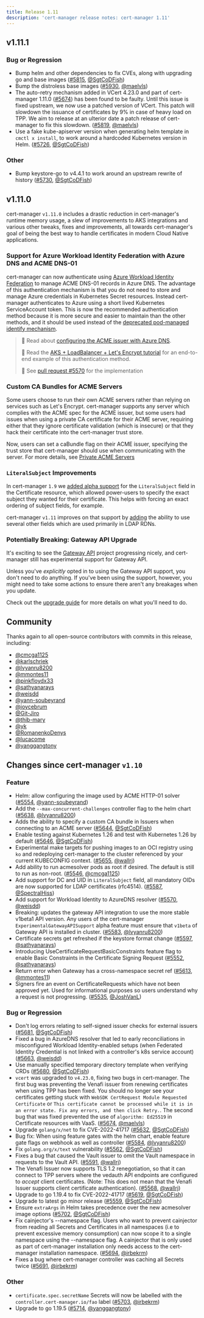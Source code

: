 ```yaml
---
title: Release 1.11
description: 'cert-manager release notes: cert-manager 1.11'
---
```


## v1.11.1

### Bug or Regression

- Bump helm and other dependencies to fix CVEs, along with upgrading go and base images ([#5815](https://github.com/cert-manager/cert-manager/pull/5815), [@SgtCoDFish](https://github.com/SgtCoDFish))
- Bump the distroless base images ([#5930](https://github.com/cert-manager/cert-manager/pull/5930), [@maelvls](https://github.com/maelvls))
- The auto-retry mechanism added in VCert 4.23.0 and part of cert-manager 1.11.0 ([#5674](https://github.com/cert-manager/cert-manager/pull/5674)) has been found to be faulty. Until this issue is fixed upstream, we now use a patched version of VCert. This patch will slowdown the issuance of certificates by 9% in case of heavy load on TPP. We aim to release at an ulterior date a patch release of cert-manager to fix this slowdown. ([#5819](https://github.com/cert-manager/cert-manager/pull/5819), [@maelvls](https://github.com/maelvls))
- Use a fake kube-apiserver version when generating helm template in `cmctl x install`, to work around a hardcoded Kubernetes version in Helm. ([#5726](https://github.com/cert-manager/cert-manager/pull/5726), [@SgtCoDFish](https://github.com/SgtCoDFish))

### Other

- Bump keystore-go to v4.4.1 to work around an upstream rewrite of history ([#5730](https://github.com/cert-manager/cert-manager/pull/5730), [@SgtCoDFish](https://github.com/SgtCoDFish))

## v1.11.0

cert-manager `v1.11.0` includes a drastic reduction in cert-manager's runtime memory usage,
a slew of improvements to AKS integrations and various other tweaks, fixes and improvements,
all towards cert-manager's goal of being the best way to handle certificates in modern
Cloud Native applications.

### Support for Azure Workload Identity Federation with Azure DNS and ACME DNS-01

cert-manager can now authenticate using [Azure Workload Identity Federation](https://learn.microsoft.com/en-us/azure/active-directory/develop/workload-identity-federation) to manage ACME DNS-01 records in Azure DNS.
The advantage of this authentication mechanism is that you do not need to store and manage Azure credentials in Kubernetes Secret resources.
Instead cert-manager authenticates to Azure using a short lived Kubernetes ServiceAccount token.
This is now the recommended authentication method because it is more secure and easier to maintain than the other methods,
and it should be used instead of the [deprecated pod-managed identify mechanism](https://github.com/Azure/aad-pod-identity#-announcement).

> 📖 Read about [configuring the ACME issuer with Azure DNS](../configuration/acme/dns01/azuredns.md).
>
> 📖 Read the [AKS + LoadBalancer + Let's Encrypt tutorial](../tutorials/getting-started-aks-letsencrypt/README.md) for an end-to-end example of this authentication method.
>
> 🔗 See [pull request #5570](https://github.com/cert-manager/cert-manager/pull/5570) for the implementation

### Custom CA Bundles for ACME Servers

Some users choose to run their own ACME servers rather than relying on services such as Let's Encrypt. cert-manager supports any server which
complies with the ACME spec for the ACME issuer, but some users had issues when using a private CA certificate for their ACME server, requiring
either that they ignore certificate validation (which is insecure) or that they hack their certificate into the cert-manager trust store.

Now, users can set a caBundle flag on their ACME issuer, specifying the trust store that cert-manager should use when communicating with the
server. For more details, see [Private ACME Servers](../configuration/acme/README.md#private-acme-servers)

### `LiteralSubject` Improvements

In cert-manager `1.9` we [added alpha support](./release-notes-1.9.md#literal-certificate-subjects) for the `LiteralSubject` field in the Certificate resource, which
allowed power-users to specify the exact subject they wanted for their certificate. This helps with forcing
an exact ordering of subject fields, for example.

cert-manager `v1.11` improves on that support by [adding](https://github.com/cert-manager/cert-manager/pull/5587) the
ability to use several other fields which are used primarily in LDAP RDNs.

### Potentially Breaking: Gateway API Upgrade

It's exciting to see the [Gateway API](https://gateway-api.sigs.k8s.io) project progressing
nicely, and cert-manager still has experimental support for Gateway API.

Unless you've _explicitly_ opted in to using the Gateway API support, you don't need to do
anything. If you've been using the support, however, you might need to take some actions
to ensure there aren't any breakages when you update.

Check out the [upgrade guide](../installation/upgrading/upgrading-1.10-1.11.md) for more
details on what you'll need to do.

## Community

Thanks again to all open-source contributors with commits in this release, including:

- [@cmcga1125](https://github.com/cmcga1125)
- [@karlschriek](https://github.com/karlschriek)
- [@lvyanru8200](https://github.com/lvyanru8200)
- [@mmontes11](https://github.com/mmontes11)
- [@pinkfloydx33](https://github.com/pinkfloydx33)
- [@sathyanarays](https://github.com/sathyanarays)
- [@weisdd](https://github.com/weisdd)
- [@yann-soubeyrand](https://github.com/yann-soubeyrand)
- [@joycebrum](https://github.com/joycebrum)
- [@Git-Jiro](https://github.com/Git-Jiro)
- [@thib-mary](https://github.com/thib-mary)
- [@yk](https://github.com/yk)
- [@RomanenkoDenys](https://github.com/RomanenkoDenys)
- [@lucacome](https://github.com/lucacome)
- [@yanggangtony](https://github.com/yanggangtony)

## Changes since cert-manager `v1.10`

### Feature

- Helm: allow configuring the image used by ACME HTTP-01 solver ([#5554](https://github.com/cert-manager/cert-manager/pull/5554), [@yann-soubeyrand](https://github.com/yann-soubeyrand))
- Add the `--max-concurrent-challenges` controller flag to the helm chart ([#5638](https://github.com/cert-manager/cert-manager/pull/5638), [@lvyanru8200](https://github.com/lvyanru8200))
- Adds the ability to specify a custom CA bundle in Issuers when connecting to an ACME server ([#5644](https://github.com/cert-manager/cert-manager/pull/5644), [@SgtCoDFish](https://github.com/SgtCoDFish))
- Enable testing against Kubernetes 1.26 and test with Kubernetes 1.26 by default ([#5646](https://github.com/cert-manager/cert-manager/pull/5646), [@SgtCoDFish](https://github.com/SgtCoDFish))
- Experimental make targets for pushing images to an OCI registry using `ko` and redeploying cert-manager to the cluster referenced by your current KUBECONFIG context. ([#5655](https://github.com/cert-manager/cert-manager/pull/5655), [@wallrj](https://github.com/wallrj))
- Add ability to run acmesolver pods as root if desired. The default is still to run as non-root. ([#5546](https://github.com/cert-manager/cert-manager/pull/5546), [@cmcga1125](https://github.com/cmcga1125))
- Add support for DC and UID in `LiteralSubject` field, all mandatory OIDs are now supported for LDAP certificates (rfc4514). ([#5587](https://github.com/cert-manager/cert-manager/pull/5587), [@SpectralHiss](https://github.com/SpectralHiss))
- Add support for Workload Identity to AzureDNS resolver ([#5570](https://github.com/cert-manager/cert-manager/pull/5570), [@weisdd](https://github.com/weisdd))
- Breaking: updates the gateway API integration to use the more stable v1beta1 API version. Any users of the cert-manager `ExperimentalGatewayAPISupport` alpha feature must ensure that `v1beta` of Gateway API is installed in cluster. ([#5583](https://github.com/cert-manager/cert-manager/pull/5583), [@lvyanru8200](https://github.com/lvyanru8200))
- Certificate secrets get refreshed if the keystore format change ([#5597](https://github.com/cert-manager/cert-manager/pull/5597), [@sathyanarays](https://github.com/sathyanarays))
- Introducing UseCertificateRequestBasicConstraints feature flag to enable Basic Constraints in the Certificate Signing Request ([#5552](https://github.com/cert-manager/cert-manager/pull/5552), [@sathyanarays](https://github.com/sathyanarays))
- Return error when Gateway has a cross-namespace secret ref ([#5613](https://github.com/cert-manager/cert-manager/pull/5613), [@mmontes11](https://github.com/mmontes11))
- Signers fire an event on CertificateRequests which have not been approved yet. Used for informational purposes so users understand why a request is not progressing. ([#5535](https://github.com/cert-manager/cert-manager/pull/5535), [@JoshVanL](https://github.com/JoshVanL))

### Bug or Regression

- Don't log errors relating to self-signed issuer checks for external issuers ([#5681](https://github.com/cert-manager/cert-manager/pull/5681), [@SgtCoDFish](https://github.com/SgtCoDFish))
- Fixed a bug in AzureDNS resolver that led to early reconciliations in misconfigured Workload Identity-enabled setups (when Federated Identity Credential is not linked with a controller's k8s service account) ([#5663](https://github.com/cert-manager/cert-manager/pull/5663), [@weisdd](https://github.com/weisdd))
- Use manually specified temporary directory template when verifying CRDs ([#5680](https://github.com/cert-manager/cert-manager/pull/5680), [@SgtCoDFish](https://github.com/SgtCoDFish))
- `vcert` was upgraded to `v4.23.0`, fixing two bugs in cert-manager. The first bug was preventing the Venafi issuer from renewing certificates when using TPP has been fixed. You should no longer see your certificates getting stuck with `WebSDK CertRequest Module Requested Certificate` or `This certificate cannot be processed while it is in an error state. Fix any errors, and then click Retry.`. The second bug that was fixed prevented the use of `algorithm: Ed25519` in Certificate resources with VaaS. ([#5674](https://github.com/cert-manager/cert-manager/pull/5674), [@maelvls](https://github.com/maelvls))
- Upgrade `golang/x/net` to fix CVE-2022-41717 ([#5632](https://github.com/cert-manager/cert-manager/pull/5632), [@SgtCoDFish](https://github.com/SgtCoDFish))
- Bug fix: When using feature gates with the helm chart, enable feature gate flags on webhook as well as controller ([#5584](https://github.com/cert-manager/cert-manager/pull/5584), [@lvyanru8200](https://github.com/lvyanru8200))
- Fix `golang.org/x/text` vulnerability ([#5562](https://github.com/cert-manager/cert-manager/pull/5562), [@SgtCoDFish](https://github.com/SgtCoDFish))
- Fixes a bug that caused the Vault issuer to omit the Vault namespace in requests to the Vault API. ([#5591](https://github.com/cert-manager/cert-manager/pull/5591), [@wallrj](https://github.com/wallrj))
- The Venafi Issuer now supports TLS 1.2 renegotiation, so that it can connect to TPP servers where the vedauth API endpoints are configured to *accept* client certificates. (Note: This does not mean that the Venafi Issuer supports client certificate authentication). ([#5568](https://github.com/cert-manager/cert-manager/pull/5568), [@wallrj](https://github.com/wallrj))
- Upgrade to go 1.19.4 to fix CVE-2022-41717 ([#5619](https://github.com/cert-manager/cert-manager/pull/5619), [@SgtCoDFish](https://github.com/SgtCoDFish))
- Upgrade to latest go minor release ([#5559](https://github.com/cert-manager/cert-manager/pull/5559), [@SgtCoDFish](https://github.com/SgtCoDFish))
- Ensure `extraArgs` in Helm takes precedence over the new acmesolver image options ([#5702](https://github.com/cert-manager/cert-manager/pull/5702), [@SgtCoDFish](https://github.com/SgtCoDFish))
- Fix cainjector's --namespace flag. Users who want to prevent cainjector from reading all Secrets and Certificates in all namespaces (i.e to prevent excessive memory consumption) can now scope it to a single namespace using the --namespace flag. A cainjector that is only used as part of cert-manager installation only needs access to the cert-manager installation namespace. ([#5694](https://github.com/cert-manager/cert-manager/pull/5694), [@irbekrm](https://github.com/irbekrm))
- Fixes a bug where cert-manager controller was caching all Secrets twice ([#5691](https://github.com/cert-manager/cert-manager/pull/5691), [@irbekrm](https://github.com/irbekrm))

### Other

- `certificate.spec.secretName` Secrets will now be labelled with the `controller.cert-manager.io/fao` label ([#5703](https://github.com/cert-manager/cert-manager/pull/5703), [@irbekrm](https://github.com/irbekrm))
- Upgrade to go 1.19.5 ([#5714](https://github.com/cert-manager/cert-manager/pull/5714), [@yanggangtony](https://github.com/yanggangtony))
